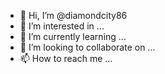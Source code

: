 - 👋 Hi, I’m @diamondcity86
- 👀 I’m interested in ...
- 🌱 I’m currently learning ...
- 💞️ I’m looking to collaborate on ...
- 📫 How to reach me ...

<!---
diamondcity86/diamondcity86 is a ✨ special ✨ repository because its `README.md` (this file) appears on your GitHub profile.
You can click the Preview link to take a look at your changes.
--->







